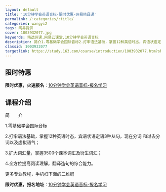 ```yaml
---
layout: default
title: '10分钟学会英语音标-限时优惠-网易精品课'
permalink: /:categories/:title/
categories: wangyi2
tags: 网易提供
cover: 1003932077.jpg
keywords: 精选网课,网易云课堂,10分钟学会英语音标
description: 简介1.零基础学会国际音标2.打牢语法基础，掌握12种英语时态，宾语状语定语3种从句，现在分词和过去分词以及虚拟语气；3
classid: 1003932077
targetlink: https://study.163.com/course/introduction/1003932077.htm?share=1&shareId=1025206652&utm_campaign=share&utm_medium=iphoneShare&utm_source=&utm_u=1025206652
---
```


## 限时特惠

**限时优惠，火速报名**：[10分钟学会英语音标-报名学习](https://study.163.com/course/introduction/1003932077.htm?share=1&shareId=1025206652&utm_campaign=share&utm_medium=iphoneShare&utm_source=&utm_u=1025206652)

## 课程介绍

简　　介

1.零基础学会国际音标

2.打牢语法基础，掌握12种英语时态，宾语状语定语3种从句，现在分词  和过去分词以及虚拟语气；

3.扩大词汇量，掌握3500个课本词汇及衍生词汇；

4.全方位提高阅读理解，翻译造句的综合能力。



更多专业教程，手机扫下面的二维码

**限时优惠，报名地址**：[10分钟学会英语音标-报名学习](https://study.163.com/course/introduction/1003932077.htm?share=1&shareId=1025206652&utm_campaign=share&utm_medium=iphoneShare&utm_source=&utm_u=1025206652)

